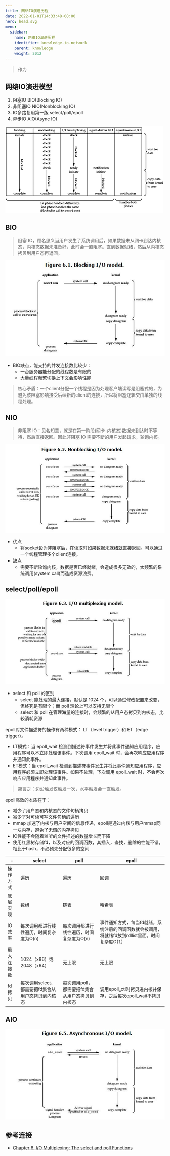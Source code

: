 ```yaml
---
title: 网络IO演进历程
date: 2022-01-01T14:33:48+08:00
hero: head.svg
menu:
  sidebar:
    name: 网络IO演进历程
    identifier: knowledge-io-network
    parent: knowledge
    weight: 2012
---
```


> 作为

## 网络IO演进模型

1. 阻塞IO BIO(Blocking IO)
2. 非阻塞IO NIO(Nonblocking IO)
3. IO多路复用第一版 select/poll/epoll
4. 异步IO AIO(Async IO)

![io_comparison](io_comparison.png)

## BIO

> 阻塞 IO，顾名思义当用户发生了系统调用后，如果数据未从网卡到达内核态，内核态数据未准备好，此时会一直阻塞。直到数据就绪，然后从内核态拷贝到用户态再返回。

![bio](bio.png)

- BIO缺点，能支持的并发连接数比较少：
  - 一台服务器能分配的线程数是有限的
  - 大量线程频繁切换上下文会影响性能

> 核心矛盾：一个client分配一个线程是因为处理客户端读写是阻塞式的，为避免该阻塞影响接受后续新的client的连接，所以将阻塞逻辑交由单独的线程处理。

## NIO

> 非阻塞 IO：见名知意，就是在第一阶段(网卡-内核态)数据未到达时不等待，然后直接返回。因此非阻塞 IO 需要不断的用户发起请求，轮询内核。

![nio](nio.png)

- 优点
  - 将socket设为非阻塞后，在读取时如果数据未就绪就直接返回。可以通过一个线程管理多个client连接。
- 缺点
  - 需要不断轮询内核，数据是否已经就绪，会造成很多无效的，太频繁的系统调用(system call)而造成资源浪费。

## select/poll/epoll

![poll](poll.png)

- select 和 poll 的区别
  - select 能处理的最大连接，默认是 1024 个，可以通过修改配置来改变，但终究是有限个；而 poll 理论上可以支持无限个
  - select 和 poll 在管理海量的连接时，会频繁的从用户态拷贝到内核态，比较消耗资源

epoll对文件描述符的操作有两种模式： LT（level trigger）和 ET（edge trigger）。

- LT模式：当 epoll_wait 检测到描述符事件发生并将此事件通知应用程序，应用程序可以不立即处理该事件。下次调用 epoll_wait 时，会再次响应应用程序并通知此事件。
- ET模式：当 epoll_wait 检测到描述符事件发生并将此事件通知应用程序，应用程序必须立即处理该事件。如果不处理，下次调用 epoll_wait 时，不会再次响应应用程序并通知此事件。

> 简言之：边沿触发仅触发一次，水平触发会一直触发。

epoll高效的本质在于：

- 减少了用户态和内核态的文件句柄拷贝
- 减少了对可读可写文件句柄的遍历
- mmap 加速了内核与用户空间的信息传递，epoll是通过内核与用户mmap同一块内存，避免了无谓的内存拷贝
- IO性能不会随着监听的文件描述的数量增长而下降
- 使用红黑树存储fd，以及对应的回调函数，其插入，查找，删除的性能不错，相比于hash，不必预先分配很多的空间

| -     | select                        | poll                        | epoll                                                   |
|-------|-------------------------------|-----------------------------|---------------------------------------------------------|
| 操作方式  | 遍历                            | 遍历                          | 回调                                                      |
| 底层实现  | 数组                            | 链表                          | 哈希表                                                     |
| IO效率  | 每次调用都进行线性遍历，时间复杂度为O(n)        | 每次调用都进行线性遍历，时间复杂度为O(n)      | 事件通知方式，每当fd就绪，系统注册的回调函数就会被调用，将就绪fd放到rdllist里面。时间复杂度O(1) |
| 最大连接数 | 1024（x86）或 2048（x64）          | 无上限                         | 无上限                                                     |
| fd拷贝  | 每次调用select，都需要把fd集合从用户态拷贝到内核态 | 每次调用poll，都需要把fd集合从用户态拷贝到内核态 | 调用epoll_ctl时拷贝进内核并保存，之后每次epoll_wait不拷贝                  |

## AIO

![aio](aio.png)


## 参考连接

- [Chapter 6. I/O Multiplexing: The select and poll Functions](https://www.masterraghu.com/subjects/np/introduction/unix_network_programming_v1.3/ch06.html)


